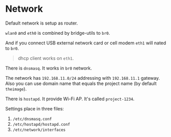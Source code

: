 # Network

Default network is setup as router.

`wlan0` and `eth0` is combined by bridge-utils to `br0`.

And if you connect USB external network card or cell modem `eth1` will nated to `br0`.

> dhcp client works on `eth1`.

There is `dnsmasq`. It works in `br0` network.

The network has `192.168.11.0/24` addressing with `192.168.11.1` gateway. Also you can use domain name that equals the project name (by default `theimage`).

There is `hostapd`. It provide Wi-Fi AP. It's called `project-1234`.

Settings place in three files:

1. `/etc/dnsmasq.conf`
2. `/etc/hostapd/hostapd.conf`
3. `/etc/network/interfaces`
